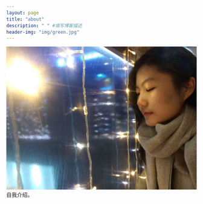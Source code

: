 ```yaml
---
layout: page
title: "about"
description: " " #填写博客描述
header-img: "img/green.jpg"
---
```


![photo](https://github.com/512524820/512524820.github.io/blob/master/_posts/img/you.jpg)
自我介绍。





